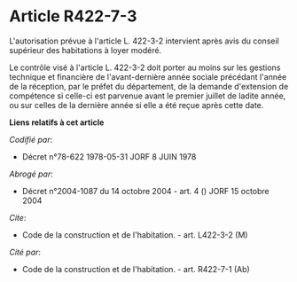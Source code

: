 # Article R422-7-3

L'autorisation prévue à l'article L. 422-3-2 intervient après avis du conseil supérieur des habitations à loyer modéré.

Le contrôle visé à l'article L. 422-3-2 doit porter au moins sur les gestions technique et financière de l'avant-dernière
année sociale précédant l'année de la réception, par le préfet du département, de la demande d'extension de compétence si
celle-ci est parvenue avant le premier juillet de ladite année, ou sur celles de la dernière année si elle a été reçue après
cette date.

**Liens relatifs à cet article**

_Codifié par_:

  - Décret n°78-622 1978-05-31 JORF 8 JUIN 1978

_Abrogé par_:

  - Décret n°2004-1087 du 14 octobre 2004 - art. 4 () JORF 15 octobre 2004

_Cite_:

  - Code de la construction et de l'habitation. - art. L422-3-2 (M)

_Cité par_:

  - Code de la construction et de l'habitation. - art. R422-7-1 (Ab)
